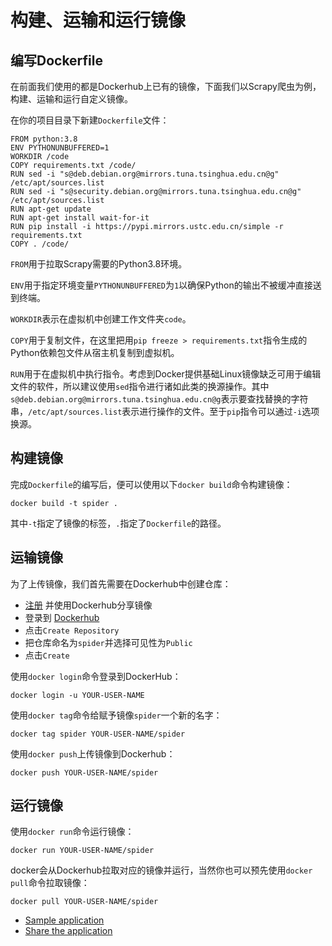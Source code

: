 # 构建、运输和运行镜像

## 编写Dockerfile

在前面我们使用的都是Dockerhub上已有的镜像，下面我们以Scrapy爬虫为例，构建、运输和运行自定义镜像。

在你的项目目录下新建`Dockerfile`文件：

```
FROM python:3.8
ENV PYTHONUNBUFFERED=1
WORKDIR /code
COPY requirements.txt /code/
RUN sed -i "s@deb.debian.org@mirrors.tuna.tsinghua.edu.cn@g" /etc/apt/sources.list
RUN sed -i "s@security.debian.org@mirrors.tuna.tsinghua.edu.cn@g" /etc/apt/sources.list
RUN apt-get update
RUN apt-get install wait-for-it
RUN pip install -i https://pypi.mirrors.ustc.edu.cn/simple -r requirements.txt
COPY . /code/
```

`FROM`用于拉取Scrapy需要的Python3.8环境。

`ENV`用于指定环境变量`PYTHONUNBUFFERED`为`1`以确保Python的输出不被缓冲直接送到终端。

`WORKDIR`表示在虚拟机中创建工作文件夹`code`。

`COPY`用于复制文件，在这里把用`pip freeze > requirements.txt`指令生成的Python依赖包文件从宿主机复制到虚拟机。

`RUN`用于在虚拟机中执行指令。考虑到Docker提供基础Linux镜像缺乏可用于编辑文件的软件，所以建议使用`sed`指令进行诸如此类的换源操作。其中`s@deb.debian.org@mirrors.tuna.tsinghua.edu.cn@g`表示要查找替换的字符串，`/etc/apt/sources.list`表示进行操作的文件。至于`pip`指令可以通过`-i`选项换源。

## 构建镜像

完成`Dockerfile`的编写后，便可以使用以下`docker build`命令构建镜像：

`docker build -t spider .`

其中`-t`指定了镜像的标签，`.`指定了`Dockerfile`的路径。

## 运输镜像

为了上传镜像，我们首先需要在Dockerhub中创建仓库：
- [注册](https://www.docker.com/pricing?utm_source=docker&utm_medium=webreferral&utm_campaign=docs_driven_upgrade) 并使用Dockerhub分享镜像
- 登录到 [Dockerhub](https://hub.docker.com/)
- 点击`Create Repository`
- 把仓库命名为`spider`并选择可见性为`Public`
- 点击`Create`

使用`docker login`命令登录到DockerHub：

`docker login -u YOUR-USER-NAME`

使用`docker tag`命令给赋予镜像`spider`一个新的名字：

`docker tag spider YOUR-USER-NAME/spider`

使用`docker push`上传镜像到Dockerhub：

`docker push YOUR-USER-NAME/spider`

## 运行镜像

使用`docker run`命令运行镜像：

`docker run YOUR-USER-NAME/spider`

docker会从Dockerhub拉取对应的镜像并运行，当然你也可以预先使用`docker pull`命令拉取镜像：

`docker pull YOUR-USER-NAME/spider`

- [Sample application](https://docs.docker.com/get-started/02_our_app/)
- [Share the application](https://docs.docker.com/get-started/04_sharing_app/)